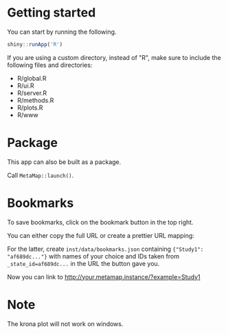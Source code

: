 Getting started
===============
You can start by running the following.

```r
shiny::runApp('R')
```
If you are using a custom directory, instead of "R", make sure to include the following files and directories:
* R/global.R
* R/ui.R
* R/server.R
* R/methods.R
* R/plots.R
* R/www

Package
=======

This app can also be built as a package.

Call `MetaMap::launch()`.

Bookmarks
=========
To save bookmarks, click on the bookmark button in the top right.

You can either copy the full URL or create a prettier URL mapping:

For the latter, create `inst/data/bookmarks.json` containing `{"Study1": "af689dc..."}`
with names of your choice and IDs taken from `_state_id=af689dc...` in the URL the button gave you.

Now you can link to http://your.metamap.instance/?example=Study1

Note
=======
The krona plot will not work on windows.
